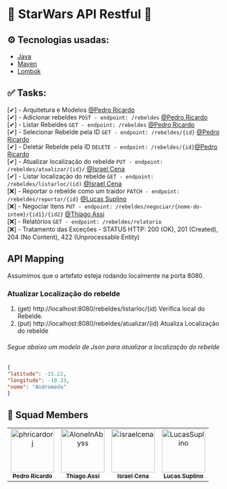 # 🌌 StarWars API Restful 🚀

## ⚙️ Tecnologias usadas:

- [Java](https://www.java.com/)
- [Maven](https://maven.apache.org/)
- [Lombok](https://projectlombok.org/)

## ✅ Tasks:
[✔] - Arquitetura e Modelos [@Pedro Ricardo](https://github.com/phricardorj/)<br>
[✔] - Adicionar rebeldes `POST - endpoint: /rebeldes` [@Pedro Ricardo](https://github.com/phricardorj/)<br>
[✔] - Listar Rebeldes  `GET - endpoint: /rebeldes` [@Pedro Ricardo](https://github.com/phricardorj/)<br>
[✔] - Selecionar Rebelde pela ID `GET - endpoint: /rebeldes/{id}` [@Pedro Ricardo](https://github.com/phricardorj/)<br>
[✔] - Deletar Rebelde pela ID `DELETE - endpoint: /rebeldes/{id}`[@Pedro Ricardo](https://github.com/phricardorj/)<br>
[✔] - Atualizar localização do rebelde `PUT - endpoint: /rebeldes/atualizar/{id}/` [@Israel Cena](https://github.com/israelcena)<br> 
[✔] - Listar localização do rebelde `GET - endpoint: /rebeldes/listarloc/(id)` [@Israel Cena](https://github.com/israelcena)<br> 
[❌] - Reportar o rebelde como um traidor `PATCH - endpoint: /rebeldes/reportar/{id}` [@Lucas Suplino](https://github.com/LucasSuplino) <br> 
[❌] - Negociar itens `PUT - endpoint: /rebeldes/negociar/{nome-do-intem}/{id1}/{id2}` [@Thiago Assi](https://github.com/AloneInAbyss) <br>
[❌] - Relatórios `GET - endpoint: /rebeldes/relatorio` <br>
[❌] - Tratamento das Exceções - STATUS HTTP: 200 (OK), 201 (Created), 204 (No Content), 422 (Unprocessable Entity)

## API Mapping

Assumimos que o artefato esteja rodando localmente na porta 8080.

### Atualizar Localização do rebelde
1. (get) http://localhost:8080/rebeldes/listarloc/(id)  Verifica local do Rebelde.
2. (put) http://localhost:8080/rebeldes/atualizar/(id) Atualiza Localização do rebelde

###### Segue abaixo um modelo de Json para atualizar a localização do rebelde

```Json 
{
"latitude": -15.22,
"longitude": -10.33,
"nome": "Andromeda"
}
```

## 🖖 Squad Members<br>
<table>
  <tr>
    <td align="center">
      <a href="https://github.com/phricardorj">
        <img src="https://avatars.githubusercontent.com/u/70300680" width="100px;" alt="phricardorj"/><br>
        <sub>
          <b>Pedro Ricardo</b>
        </sub>
      </a>
    </td>
    <td align="center">
      <a href="https://github.com/AloneInAbyss">
        <img src="https://avatars.githubusercontent.com/u/37054274" width="100px;" alt="AloneInAbyss"/><br>
        <sub>
          <b>Thiago Assi</b>
        </sub>
      </a>
    </td>
    <td align="center">
      <a href="https://github.com/israelcena">
        <img src="https://avatars.githubusercontent.com/u/1072865" width="100px;" alt="israelcena"/><br>
        <sub>
          <b>Israel Cena</b>
        </sub>
      </a>
    </td>
    <td align="center">
      <a href="https://github.com/LucasSuplino">
        <img src="https://avatars.githubusercontent.com/u/31294320" width="100px;" alt="LucasSuplino"/><br>
        <sub>
          <b>Lucas Suplino</b>
        </sub>
      </a>
    </td>
  </tr>
</table>
